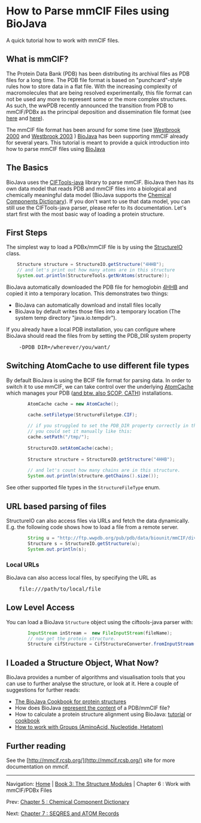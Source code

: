 # How to Parse mmCIF Files using BioJava

A quick tutorial how to work with mmCIF files.

## What is mmCIF?

The Protein Data Bank (PDB) has been distributing its archival files as PDB files for a long time. The PDB file format is based on "punchcard"-style rules how to store data in a flat file. With the increasing complexity of macromolecules that are being resolved experimentally, this file format can not be used any more to represent some or the more complex structures. As such, the wwPDB recently announced the transition from PDB to mmCIF/PDBx as  the principal deposition and dissemination file format (see 
[here](http://www.wwpdb.org/news/news_2013.html#22-May-2013) and 
[here](http://wwpdb.org/workshop/wgroup.html)). 

The mmCIF file format has been around for some time (see [Westbrook 2000][] and [Westbrook 2003][] ) [BioJava](http://www.biojava.org) has been supporting mmCIF already for several years. This tutorial is meant to provide a quick introduction into how to parse mmCIF files using [BioJava](http://www.biojava.org)

## The Basics

BioJava uses the [CIFTools-java](https://github.com/rcsb/ciftools-java) library to parse mmCIF. BioJava then has its own data model that reads PDB and mmCIF files 
into a biological and chemically  meaningful data model (BioJava supports the [Chemical Components Dictionary](mmcif.md)). 
If you don't want to use that data model, you can still use the CIFTools-java parser, please refer to its documentation. 
Let's start first with the most basic way of loading a protein structure.


## First Steps

The simplest way to load a PDBx/mmCIF file is by using the [StructureIO](http://www.biojava.org/docs/api/org/biojava/nbio/structure/StructureIO.html) class.

```java
    Structure structure = StructureIO.getStructure("4HHB");
    // and let's print out how many atoms are in this structure
    System.out.println(StructureTools.getNrAtoms(structure));
```

BioJava automatically downloaded the PDB file for hemoglobin [4HHB](http://www.rcsb.org/pdb/explore.do?structureId=4HHB) and copied it into a temporary location. This demonstrates two things:

+ BioJava can automatically download and install files locally
+ BioJava by default writes those files into a temporary location (The system temp directory "java.io.tempdir"). 

If you already have a local PDB installation, you can configure where BioJava should read the files from by setting the PDB_DIR system property

<pre>
    -DPDB_DIR=/wherever/you/want/
</pre>

## Switching AtomCache to use different file types

By default BioJava is using the BCIF file format for parsing data. In order to switch it to use mmCIF, we can take control over 
the underlying [AtomCache](http://www.biojava.org/docs/api/org/biojava/nbio/structure/align/util/AtomCache.html) which 
manages your PDB ([and btw. also SCOP, CATH](externaldb.md)) installations.

```java
        AtomCache cache = new AtomCache();

        cache.setFiletype(StructureFiletype.CIF);
            
        // if you struggled to set the PDB_DIR property correctly in the previous step, 
        // you could set it manually like this:
        cache.setPath("/tmp/");
            
        StructureIO.setAtomCache(cache);
            
        Structure structure = StructureIO.getStructure("4HHB");
                    
        // and let's count how many chains are in this structure.
        System.out.println(structure.getChains().size());
```

See other supported file types in the `StructureFileType` enum.

## URL based parsing of files

StructureIO can also access files via URLs and fetch the data dynamically. E.g. the following code shows how to load a file from a remote server. 

```java
        String u = "http://ftp.wwpdb.org/pub/pdb/data/biounit/mmCIF/divided/nw/4nwr-assembly1.cif.gz";
        Structure s = StructureIO.getStructure(u);
        System.out.println(s);
```

### Local URLs
BioJava can also access local files, by specifying the URL as 

<pre>
    file:///path/to/local/file
</pre>


## Low Level Access

You can load a BioJava `Structure` object using the ciftools-java parser with:

```java
        InputStream inStream =  new FileInputStream(fileName);
        // now get the protein structure.
        Structure cifStructure = CifStructureConverter.fromInputStream(inStream);
```

## I Loaded a Structure Object, What Now?

BioJava provides a number of algorithms and visualisation tools that you can use to further analyse the structure, or look at it. Here a couple of suggestions for further reads:

+ [The BioJava Cookbook for protein structures](http://biojava.org/wiki/BioJava:CookBook#Protein_Structure)
+ How does BioJava [represent the content](structure-data-model.md) of a PDB/mmCIF file?
+ How to calculate a protein structure alignment using BioJava: [tutorial](alignment.md) or [cookbook](http://biojava.org/wiki/BioJava:CookBook:PDB:align)
+ [How to work with Groups (AminoAcid, Nucleotide, Hetatom)](http://biojava.org/wiki/BioJava:CookBook:PDB:groups)

## Further reading

See the [http://mmcif.rcsb.org/](http://mmcif.rcsb.org/) site for more documentation on mmcif.


<!-- References -->


[Westbrook 2000]: http://www.ncbi.nlm.nih.gov/pubmed/10842738 "Westbrook JD and Bourne PE. STAR/mmCIF: an ontology for macromolecular structure. Bioinformatics 2000 Feb; 16(2) 159-68. pmid:10842738." 

[Westbrook 2003]: http://www.ncbi.nlm.nih.gov/pubmed/12647386 "Westbrook JD and Fitzgerald PM. The PDB format, mmCIF, and other data formats. Methods Biochem Anal 2003; 44 161-79. pmid:12647386."


<!--automatically generated footer-->

---

Navigation:
[Home](../README.md)
| [Book 3: The Structure Modules](README.md)
| Chapter 6 : Work with mmCIF/PDBx Files

Prev: [Chapter 5 : Chemical Component Dictionary](chemcomp.md)

Next: [Chapter 7 : SEQRES and ATOM Records](seqres.md)
